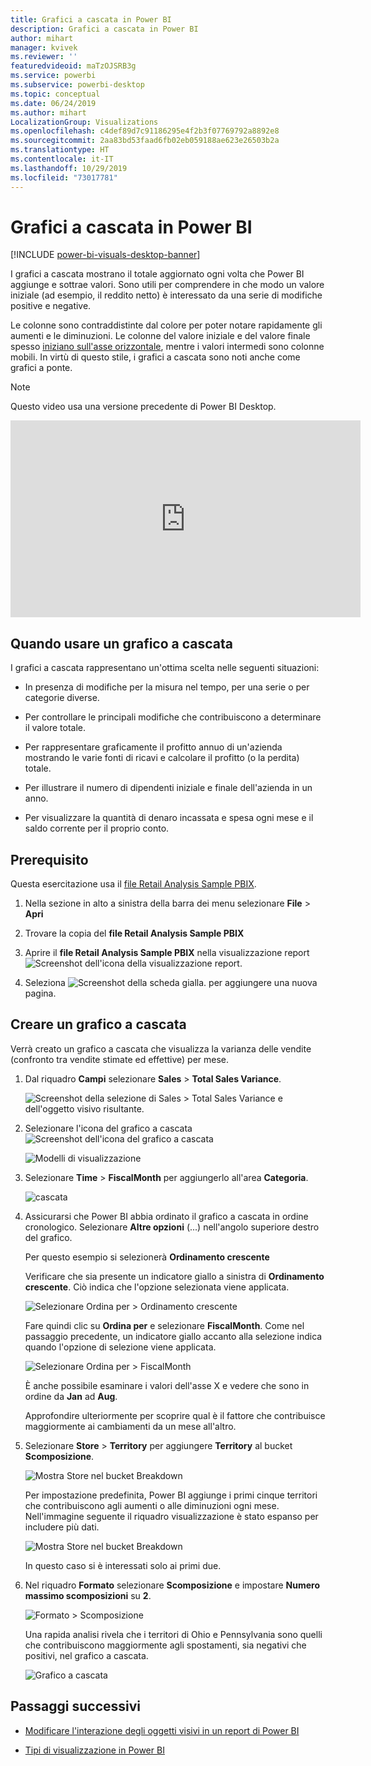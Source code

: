```yaml
---
title: Grafici a cascata in Power BI
description: Grafici a cascata in Power BI
author: mihart
manager: kvivek
ms.reviewer: ''
featuredvideoid: maTzOJSRB3g
ms.service: powerbi
ms.subservice: powerbi-desktop
ms.topic: conceptual
ms.date: 06/24/2019
ms.author: mihart
LocalizationGroup: Visualizations
ms.openlocfilehash: c4def89d7c91186295e4f2b3f07769792a8892e8
ms.sourcegitcommit: 2aa83bd53faad6fb02eb059188ae623e26503b2a
ms.translationtype: HT
ms.contentlocale: it-IT
ms.lasthandoff: 10/29/2019
ms.locfileid: "73017781"
---
```

# <a name="waterfall-charts-in-power-bi"></a>Grafici a cascata in Power BI

[!INCLUDE [power-bi-visuals-desktop-banner](../includes/power-bi-visuals-desktop-banner.md)]

I grafici a cascata mostrano il totale aggiornato ogni volta che Power BI aggiunge e sottrae valori. Sono utili per comprendere in che modo un valore iniziale (ad esempio, il reddito netto) è interessato da una serie di modifiche positive e negative.

Le colonne sono contraddistinte dal colore per poter notare rapidamente gli aumenti e le diminuzioni. Le colonne del valore iniziale e del valore finale spesso [iniziano sull'asse orizzontale](https://support.office.com/article/Create-a-waterfall-chart-in-Office-2016-for-Windows-8de1ece4-ff21-4d37-acd7-546f5527f185#BKMK_Float "iniziano sull'asse orizzontale"), mentre i valori intermedi sono colonne mobili. In virtù di questo stile, i grafici a cascata sono noti anche come grafici a ponte.

   > [!NOTE]
   > Questo video usa una versione precedente di Power BI Desktop.
   > 
   > 

<iframe width="560" height="315" src="https://www.youtube.com/embed/qKRZPBnaUXM" frameborder="0" allow="autoplay; encrypted-media" allowfullscreen></iframe>

## <a name="when-to-use-a-waterfall-chart"></a>Quando usare un grafico a cascata

I grafici a cascata rappresentano un'ottima scelta nelle seguenti situazioni:

* In presenza di modifiche per la misura nel tempo, per una serie o per categorie diverse.

* Per controllare le principali modifiche che contribuiscono a determinare il valore totale.

* Per rappresentare graficamente il profitto annuo di un'azienda mostrando le varie fonti di ricavi e calcolare il profitto (o la perdita) totale.

* Per illustrare il numero di dipendenti iniziale e finale dell'azienda in un anno.

* Per visualizzare la quantità di denaro incassata e spesa ogni mese e il saldo corrente per il proprio conto.

## <a name="prerequisite"></a>Prerequisito

Questa esercitazione usa il [file Retail Analysis Sample PBIX](http://download.microsoft.com/download/9/6/D/96DDC2FF-2568-491D-AAFA-AFDD6F763AE3/Retail%20Analysis%20Sample%20PBIX.pbix).

1. Nella sezione in alto a sinistra della barra dei menu selezionare **File** > **Apri**
   
2. Trovare la copia del **file Retail Analysis Sample PBIX**

1. Aprire il **file Retail Analysis Sample PBIX** nella visualizzazione report ![Screenshot dell'icona della visualizzazione report](media/power-bi-visualization-kpi/power-bi-report-view.png).

1. Seleziona ![Screenshot della scheda gialla.](media/power-bi-visualization-kpi/power-bi-yellow-tab.png) per aggiungere una nuova pagina.


## <a name="create-a-waterfall-chart"></a>Creare un grafico a cascata

Verrà creato un grafico a cascata che visualizza la varianza delle vendite (confronto tra vendite stimate ed effettive) per mese.

1. Dal riquadro **Campi** selezionare **Sales** > **Total Sales Variance**.

   ![Screenshot della selezione di Sales > Total Sales Variance e dell'oggetto visivo risultante.](media/power-bi-visualization-waterfall-charts/power-bi-first-value.png)

1. Selezionare l'icona del grafico a cascata ![Screenshot dell'icona del grafico a cascata](media/power-bi-visualization-waterfall-charts/power-bi-waterfall-icon.png)

    ![Modelli di visualizzazione](media/power-bi-visualization-waterfall-charts/convert-waterfall.png)

1. Selezionare **Time** > **FiscalMonth** per aggiungerlo all'area **Categoria**.

    ![cascata](media/power-bi-visualization-waterfall-charts/power-bi-waterfall.png)

1. Assicurarsi che Power BI abbia ordinato il grafico a cascata in ordine cronologico. Selezionare **Altre opzioni** (...) nell'angolo superiore destro del grafico.

    Per questo esempio si selezionerà **Ordinamento crescente**

    Verificare che sia presente un indicatore giallo a sinistra di **Ordinamento crescente**. Ciò indica che l'opzione selezionata viene applicata.

    ![Selezionare Ordina per > Ordinamento crescente](media/power-bi-visualization-waterfall-charts/power-bi-sort-by.png)

    Fare quindi clic su **Ordina per** e selezionare **FiscalMonth**. Come nel passaggio precedente, un indicatore giallo accanto alla selezione indica quando l'opzione di selezione viene applicata.

    ![Selezionare Ordina per > FiscalMonth](media/power-bi-visualization-waterfall-charts/power-bi-sort-by-fiscal-month.png)

    È anche possibile esaminare i valori dell'asse X e vedere che sono in ordine da **Jan** ad **Aug**.

    Approfondire ulteriormente per scoprire qual è il fattore che contribuisce maggiormente ai cambiamenti da un mese all'altro.

1.  Selezionare **Store** > **Territory** per aggiungere **Territory** al bucket **Scomposizione**.

    ![Mostra Store nel bucket Breakdown](media/power-bi-visualization-waterfall-charts/power-bi-waterfall-breakdown.png)

    Per impostazione predefinita, Power BI aggiunge i primi cinque territori che contribuiscono agli aumenti o alle diminuzioni ogni mese. Nell'immagine seguente il riquadro visualizzazione è stato espanso per includere più dati. 

    ![Mostra Store nel bucket Breakdown](media/power-bi-visualization-waterfall-charts/power-bi-waterfall-breakdown-initial.png)

    In questo caso si è interessati solo ai primi due.

1. Nel riquadro **Formato** selezionare **Scomposizione** e impostare **Numero massimo scomposizioni** su **2**.

    ![Formato > Scomposizione](media/power-bi-visualization-waterfall-charts/power-bi-waterfall-breakdown-maximum.png)

    Una rapida analisi rivela che i territori di Ohio e Pennsylvania sono quelli che contribuiscono maggiormente agli spostamenti, sia negativi che positivi, nel grafico a cascata.

    ![Grafico a cascata](media/power-bi-visualization-waterfall-charts/power-bi-waterfall-axis.png)

## <a name="next-steps"></a>Passaggi successivi

* [Modificare l'interazione degli oggetti visivi in un report di Power BI](../service-reports-visual-interactions.md)

* [Tipi di visualizzazione in Power BI](power-bi-visualization-types-for-reports-and-q-and-a.md)
